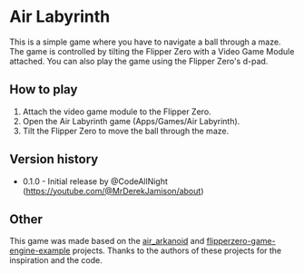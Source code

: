 # Air Labyrinth

This is a simple game where you have to navigate a ball through a maze. The game is controlled by tilting the Flipper Zero with a Video Game Module attached.  You can also play the game using the Flipper Zero's d-pad.

## How to play

1. Attach the video game module to the Flipper Zero.
2. Open the Air Labyrinth game (Apps/Games/Air Labyrinth).
3. Tilt the Flipper Zero to move the ball through the maze.

## Version history
- 0.1.0 - Initial release by @CodeAllNight (https://youtube.com/@MrDerekJamison/about)


## Other

This game was made based on the [air_arkanoid](https://github.com/flipperdevices/flipperzero-good-faps/tree/dev/air_arkanoid) and [flipperzero-game-engine-example](https://github.com/flipperdevices/flipperzero-game-engine-example) projects. Thanks to the authors of these projects for the inspiration and the code.